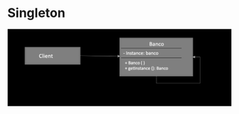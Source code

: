 

# Singleton
<html>
       <head></head>
       <body>
            
<img src=https://github.com/Barbara-BB/Bertoti/blob/main/Engenharia%20de%20Software%20III/Patterns/Singleton/Docs/singleton.png>
      </body>
